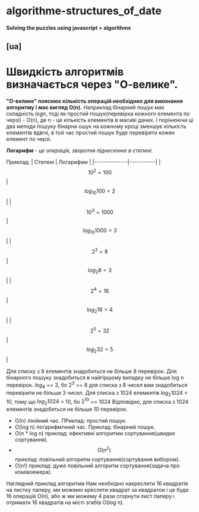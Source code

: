 # algorithme-structures_of_date

#### Solving the puzzles using javascript + algorithms


## [ua]
# Швидкість алгоритмів визначається через "О-велике".
__"O-велике" пояснює кількість операцій необхідних для виконання алгоритму і має вигляд O(n).__
Наприклад бінарний пошук має складність $`log  n`$, тоді як простий пошук(перевірка кожного елемента по черзі) - O(n), де n - це кількість елементів в масиві даних. І порінюючи ці два методи пошуку бінарни ошук на кожному кроці зменшує кількість елементів вдвічі, в той час простий пошук буде перевіряти кожен елемент по черзі.


__Логарифм__ - _це операція, зворотня піднесенню в степені._

Приклад:
| Степені        | Логарифми |
|--------------|-----------|
| $$10^2 = 100$$    |  $$log_{10} 100 = 2$$ |
| $$10^3 = 1000$$ | $$log_{10} 1000 = 3$$ |
| $$2^3 = 8$$    | $$log_2 8 = 3$$ |
| $$2^4 = 16$$  | $$log_2 16 = 4$$ |
| $$2^5 = 32$$   | $$log_2 32 = 5$$ |


Для списку з 8 елементів знадобиться не більше 8 перевірок.
Для бінарного пошуку знадобиться в найгіршому випадку не більше log n перевірок.
$`log_8`$ == 3, бо $`2^3`$ == 8
для списка з 8 чисел вам знадобиться перевірити не більше 3 чисел.
Для списка з 1024 елементів 
  $`log_{2}1024`$ = 10, тому що $`log_{2} 1024`$ = 10, бо $`2^{10}`$ == 1024
Відповідно, для списка з 1024 елементів знадобиться не більше 10 перевірок.

 - О(n) лінійний час. ПРиклад: простий пошук.
 - O(log n) логарифмічний час. Приклад: бінарний пошук.
 - O(n * log n) приклад: ефективні алгоритми сортування(швидке сортування).
 - $$O(n^2)$$ приклад: повільний алгоритм сортування(сортування вибором).
 - O(n!) приклад: дуже повільний алгоритм сортування(задача про комівояжера).

Наглядний приклад алгоритма
Нам необхідно накреслити 16 квадратів на листку паперу, ми можемо креслити квадрат за квадратои і це буде 16 операцій О(n), або ж ми можему 4 рази сгорнути лист паперу і отримати 16 квадратів на місті згибів O(log n).




